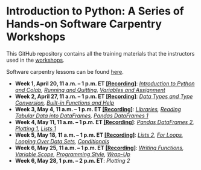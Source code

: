 # Introduction to Python: A Series of Hands-on Software Carpentry Workshops

This GitHub repository contains all the training materials that the instructors used in the [workshops](https://cbiit.github.io/p2p-datasci/2021-03-25-introduction_to_python/).

Software carpentry lessons can be found [here](http://swcarpentry.github.io/python-novice-gapminder/).

* **Week 1, April 20, 11 a.m. – 1 p.m. ET [[Recording]](https://youtu.be/uf72-xQOBJg)**: *[Introduction to Python and Colab](./week1/python_carpentry_workshop-2021-04-20.pdf), [Running and Quitting](./week1/python_running_and_quitting-2021-04-20.ipynb), [Variables and Assignment](./week1/python_variables_and_assignment-2021-04-20.ipynb)*
* **Week 2, April 27, 11 a.m. – 1 p.m. ET [[Recording]](https://youtu.be/sA-lJAqCa78)**: *[Data Types and Type Conversion](./week2/python_data_types_and_type_conversion.ipynb), [Built-in Functions and Help](./week2/python_built_in_functions_and_help.ipynb)*
* **Week 3, May 4, 11 a.m. – 1 p.m. ET [[Recording]](https://youtu.be/pQo-ZOC6HSE)**: *[Libraries](./week3/python_libraries.ipynb), [Reading Tabular Data into DataFrames](./week3/python_reading_tabular_data_into_dataframes.ipynb), [Pandas DataFrames 1](./week3/python_pandas_dataframes_1.ipynb)*
* **Week 4, May 11, 11 a.m. – 1 p.m. ET [[Recording]](https://youtu.be/NijTK7ViIE4)**: *[Pandas DataFrames 2](./week4/python_pandas_dataframes_2.ipynb), [Plotting 1](./week4/python_plotting_1.ipynb), [Lists 1](./week4/python_lists_1.ipynb)*
* **Week 5, May 18, 11 a.m. – 1 p.m. ET [[Recording]](https://youtu.be/v_NXSAGvtI0)**: *[Lists 2](./week5/python_lists_2.ipynb), [For Loops](./week5/python_for_loops.ipynb), [Looping Over Data Sets](./week5/python_looping_over_data_sets.ipynb), [Conditionals](./week5/python_conditionals.ipynb)*
* **Week 6, May 25, 11 a.m. – 1 p.m. ET [[Recording]](https://youtu.be/gw6sJJm8kng)**: *[Writing Functions](./week6/python_writing_functions.ipynb), [Variable Scope](./week6/python_variable_scope.ipynb), [Programming Style](./week6/python_programming_style.ipynb), [Wrap-Up](./week6/python-carpentry-workshop-wrap-up.pdf)*
* **Week 6, May 28, 1 p.m. – 2 p.m. ET**: *Plotting 2*
